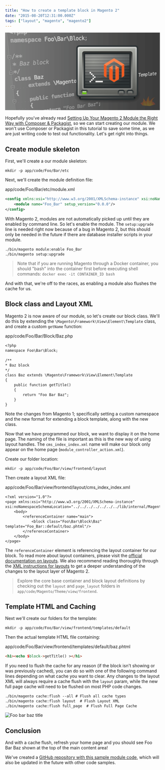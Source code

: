 ```yaml
---
title: "How to create a template block in Magento 2"
date: "2015-08-20T12:31:00.000Z"
tags: ["layout", "magento", "magento2"]
---
```


![How to create a template block in Magento 2](how-create-template-block-magento-2.png)

Hopefully you've already read <a href="/2015/07/22/setting-your-magento-2-module-right-way-composer-packagist#overlay-context=2015/09/03/using-docker-machine-os-x-dinghy">Setting Up Your Magento 2 Module the Right Way with Composer & Packagist</a>, so we can start creating our module. We won't use Composer or Packagist in this tutorial to save some time, as we are just writing code to test out functionality. Let's get right into things.

## Create module skeleton

First, we'll create a our module skeleton:

```plain
mkdir -p app/code/Foo/Bar/etc
```

Next, we'll create the module definition file:

<div class="gatsby-code-title">app/code/Foo/Bar/etc/module.xml</div>

```xml
<config xmlns:xsi="http://www.w3.org/2001/XMLSchema-instance" xsi:noNamespaceSchemaLocation="../../../../../lib/internal/Magento/Framework/Module/etc/module.xsd">
    <module name="Foo_Bar" setup_version="0.0.0"/>
</config>
```

With Magento 2, modules are not automatically picked up until they are enabled by command line. So let's enable the module. The `setup:upgrade` line is needed right now because of a bug in Magento 2, but this should only be needed in the future if there are database installer scripts in your module.

```plain
./bin/magento module:enable Foo_Bar
./bin/magento setup:upgrade
```

> Note that if you are running Magento through a Docker container, you should "bash" into the container first before executing shell commands: `docker exec -it CONTAINER_ID bash`

And with that, we're off to the races, as enabling a module also flushes the cache for us.

## Block class and Layout XML

Magento 2 is now aware of our module, so let's create our block class. We'll do this by extending the `\Magento\Framework\View\Element\Template` class, and create a custom `getName` function:

<div class="gatsby-code-title">app/code/Foo/Bar/Block/Baz.php</div>

```php{numberLines: true}
<?php
namespace Foo\Bar\Block;

/**
* Baz block
*/
class Baz extends \Magento\Framework\View\Element\Template
{
    public function getTitle()
    {
        return "Foo Bar Baz";
    }
}
```

Note the changes from Magento 1; specifically setting a custom namespace and the new format for extending a block template, along with the new class.

Now that we have programmed our block, we want to display it on the home page. The naming of the file is important as this is the new way of using layout handles. The `cms_index_index.xml` name will make our block only appear on the home page (`module_controller_action.xml`).

Create our folder location:

```plain
mkdir -p app/code/Foo/Bar/view/frontend/layout
```

Then create a layout XML file:

<div class="gatsby-code-title">app/code/Foo/Bar/view/frontend/layout/cms_index_index.xml</div>

```xml{numberLines: true}
<?xml version="1.0"?>
<page xmlns:xsi="http://www.w3.org/2001/XMLSchema-instance" xsi:noNamespaceSchemaLocation="../../../../../../../lib/internal/Magento/Framework/View/Layout/etc/page_configuration.xsd">
    <body>
        <referenceContainer name="main">
            <block class="Foo\Bar\Block\Baz" template="Foo_Bar::default/baz.phtml"/>
        </referenceContainer>
    </body>
</page>
```

The `referenceContainer` element is referencing the layout container for our block. To read more about layout containers, please visit the <a href="http://devdocs.magento.com/guides/v2.0/frontend-dev-guide/layouts/layout-overview.html" target="_blank">official documentation on layouts</a>. We also recommend reading thoroughly through the <a href="http://devdocs.magento.com/guides/v2.0/frontend-dev-guide/layouts/xml-instructions.html" target="_blank">XML instructions for layouts</a> to get a deeper understanding of the changes to the layout layer of Magento 2.

> Explore the core base container and block layout definitions by checking out the `layout` and `page_layout` folders in `app/code/Magento/Theme/view/frontend`.

## Template HTML and Caching

Next we'll create our folders for the template:

```plain
mkdir -p app/code/Foo/Bar/view/frontend/templates/default
```

Then the actual template HTML file containing:

<div class="gatsby-code-title">app/code/Foo/Bar/view/frontend/templates/default/baz.phtml</div>

```html
<h1><echo $block->getTitle() ></h1>
```

If you need to flush the cache for any reason (if the block isn't showing or was previously cached), you can do so with one of the following command lines depending on what cache you want to clear. Any changes to the layout XML will always require a cache flush with the `layout` param, while the new full page cache will need to be flushed on most PHP code changes.

```plain
./bin/magento cache:flush --all # Flush all cache types
./bin/magento cache:flush layout  # Flush Layout XML
./bin/magento cache:flush full_page  # Flush Full Page Cache
```

![Foo bar baz title](files/foo-bar-baz-title.jpg)

## Conclusion

And with a cache flush, refresh your home page and you should see Foo Bar Baz shown at the top of the main content area!

We've created a <a href="https://github.com/markoshust/module-foobar" target="_blank">GitHub repository with this sample module code</a>, which will also be updated in the future with other code samples.
